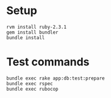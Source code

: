 # Setup
```
rvm install ruby-2.3.1
gem install bundler
bundle install
```

# Test commands
```
bundle exec rake app:db:test:prepare
bundle exec rspec
bundle exec rubocop
```